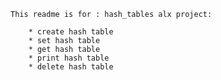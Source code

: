     This readme is for : hash_tables alx project:
    
        * create hash table
        * set hash table
        * get hash table
        * print hash table
        * delete hash table